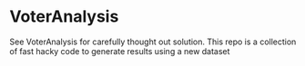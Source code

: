 # VoterAnalysis

See VoterAnalysis for carefully thought out solution.  This repo is a collection of fast hacky code to generate results using a new dataset
